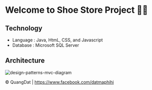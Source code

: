 # Welcome to Shoe Store Project 👋👋

## Technology 
* Language : Java, HtmL, CSS, and Javascript
* Database : Microsoft SQL Server 

## Architecture 
![design-patterns-mvc-diagram](https://github.com/QuanggDat/ShoeStore/assets/108293525/42d4bf96-4400-4cbd-92b7-f149e692b96e)

© QuangDat | https://www.facebook.com/datmaphihi
